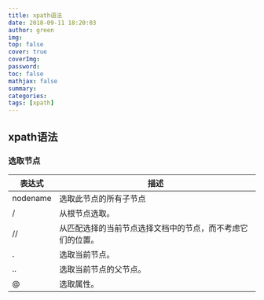 ```yaml
---
title: xpath语法
date: 2018-09-11 18:20:03
author: green
img: 
top: false
cover: true
coverImg: 
password: 
toc: false
mathjax: false
summary: 
categories: 
tags: [xpath]
---
```


## xpath语法

### 选取节点

| 表达式 	| 描述  |
| ------- | ------  |
| nodename | 选取此节点的所有子节点 |
|  /	  |  从根节点选取。 |
|  //  |  	从匹配选择的当前节点选择文档中的节点，而不考虑它们的位置。 |
|  .	  |  选取当前节点。 |
|  ..  |  	选取当前节点的父节点。 |
|  @	  |  选取属性。 |

